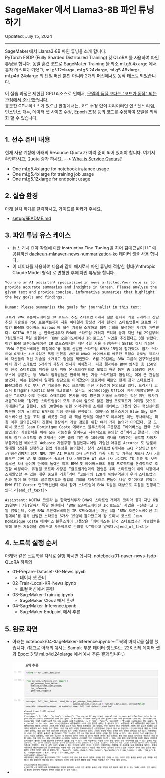 # SageMaker 에서 Llama3-8B 파인 튜닝하기

Updated: July 15, 2024

---

SageMaker 에서 Llama3-8B 파인 튜닝을 소개 합니다.<br>
PyTorch FSDP (Fully Sharded Distributed Training) 및 QLoRA 를 사용하여 파인 튜닝을 합니다. 동일 훈련 코드로 SageMaker Training 을 최소 ml.g5.4xlarge 에서 동작 테스트가 되었고, ml.g5.12xlarge, ml.g5.24xlarge, ml.g5.48xlarge, ml.p4d.24xlarge 의 단일 머신 뿐만 아니라 2개의 머신에서도 동작 테스트 되었습니다.
<br><br>
이 실습 과정은 제한된 GPU 리소스로 인해서, <u>모델의 품질 보다는 "코드가 동작" 되는 관점에서 준비 했습니다. </u><br>
충분한 GPU 리소스가 있으신 환경에서는, 코드 수정 없이 파라미터인 인스턴스 타입, 인스턴스 개수, 데이터 셋 사이즈 수정, Epoch 조정 등의 코드를 수정하여 모델을 최적화 할 수 있습니다. 
 
---

## 1. 선수 준비 내용
현재 사용 계정에 아래의 Resource Quota 가 미리 준비 되어 있어야 합니다. 여기서 확인하시고, Quota 증가 하세요. --> [What is Service Quotas?](https://docs.aws.amazon.com/servicequotas/latest/userguide/intro.html)
- One ml.g5.4xlarge for notebook instance usage
- One ml.g5.4xlarge for training job usage 
- One ml.g5.12xlarge for endpoint usage


## 2. 실습 환경
아래 설치 하기를 클릭하시고, 가이드를 따라가 주세요.
- [setup/README.md](setup/README.md)

## 3. 파인 튜닝 유스 케이스
- 뉴스 기사 요약 작업에 대한 Instruction Fine-Tuning 을 하며 김대근님이 HF 에 공유하신 [daekeun-ml/naver-news-summarization-ko](https://huggingface.co/datasets/daekeun-ml/naver-news-summarization-ko) 데이터 셋을 사용 합니다.
- 이 데이타를 사용하여 다음과 같이 에시로서 파인 튜닝에 적합한 형태(Anthropic Claude Model 형식) 로 변형한 후에 파인 튜닝을 합니다.
```
You are an AI assistant specialized in news articles.Your role is to provide accurate summaries and insights in Korean. Please analyze the given text and provide concise, informative summaries that highlight the key goals and findings.

Human: Please summarize the goals for journalist in this text:

코트라 BMW 오픈이노베이션 IR 로드쇼 추진 스타트업 6개사 선발…현지서 기술 소개하고 상담 추진 기술실증 PoC 프로젝트까지 지원 이데일리 함정선 기자 한국의 스타트업들이 글로벌 기업인 BMW와 에어버스 Airbus 에 혁신 기술을 소개하고 협력 기회를 모색하는 자리가 마련됐다. KOTRA 코트라 는 한국벤처투자 BMW와 스타트업 개러지 코리아 등과 지난 6월 29일부터 7월1일까지 독일 뮌헨에서 ‘BMW 오픈이노베이션 IR 로드쇼’ 사업을 추진했다고 3일 밝혔다. 이번 BMW 오픈이노베이션 IR 로드쇼에서는 지난 4월 서울 컨벤션센터 SETEC 에서 개최된 ‘BMW 오픈이노베이션 피칭데이’를 통해 선발한 스타트업 6개사 15명이 참가했다. 참가 스타트업 6개사는 4박 5일간 독일 뮌헨을 방문해 BMW와 에어버스를 비롯한 독일의 글로벌 제조사에 자신들의 혁신 기술을 소개하고 협업을 제안했다. 6월 29일에는 BMW 그룹의 연구혁신센터에서 참가 스타트업 6개사의 피칭과 전시가 이뤄졌다. 피칭 행사에는 BMW 임직원 총 150명이 한국 스타트업의 피칭을 보기 위해 온·오프라인으로 모였고 하루 동안 총 350명이 전시 부스에 방문하는 등 BMW의 임직원들은 한국의 혁신 기술 스타트업과 협업하는 데에 큰 관심을 보였다. 이는 현장에서 일대일 상담으로 이어졌으며 코트라에 따르면 현재 참가 스타트업과 BMW그룹의 사업 부서 간 기술실증 PoC 프로젝트 추진 가능성이 논의되고 있다. 드라가나 코스틱 Dragana Kostic BMW 테크놀로지 오피스 Technology Office 아시아태평양본부 총괄은 “코로나 이후 한국의 스타트업이 본사를 직접 방문해 기술을 소개하는 것은 이번 행사가 처음”이라며 “참가한 스타트업들이 모두 우수해 앞으로 많은 협업 프로젝트가 이뤄질 것으로 기대한다”고 말했다. 6월 30일에는 뮌헨 외곽지역에 소재한 에어버스 그룹의 연구 혁신센터를 방문해 참가 스타트업 6개사의 피칭 행사를 진행했다. 에어버스 블루스카이 Blue Sky 오픈이노베이션 전담 조직 를 비롯한 그룹 내 핵심 인력을 대상으로 이루어진 이번 행사에서는 피칭 이후 질의응답까지 진행해 현장에서 기술 검증을 위한 여러 가지 논의가 이어졌다. 장 도미닉 코스트 Jean Dominique Coste 에어버스 블루스카이 그룹장은 “에어버스는 한국 스타트업과의 기술협력을 위해 모든 가능성을 열어두고 지속적으로 논의할 것”이라고 말했다. 이외에도 참가 스타트업 중 2개사는 이번 출장 기간 중 100년의 역사를 자랑하는 글로벌 자동차 부품기업인 베바스토 Webasto 자율주행·정밀엔지니어링 기업인 아큐론 Accuron 도 방문해 일대일 상담을 진행하고 협업 가능성을 논의했다. 참가 스타트업 6개사는 △AI 가상인간 D사 △인공신경망처리장치 NPU 기반 AI 반도체 D사 △친환경 가죽 시트 및 가죽실 제조사 A사 △클라우드 기반 VR 및 메타버스 솔루션 I사 △개발자용 AI 비서 L사 △디지털 ID 인증 및 보안솔루션 S사 등이며 한국에 돌아온 이후 BMW 및 에어버스와의 협업 프로젝트를 본격적으로 추진할 예정이다. 유정열 코트라 사장은 “글로벌기업과의 협업은 우리 스타트업이 해외 시장에서 스케일업할 수 있는 매우 중요한 기회”라며 “코트라의 128개 해외무역관이 우리 스타트업의 손과 발이 돼 현지의 글로벌기업과 협업할 기회를 지속적으로 만들어 나갈 것”이라고 밝혔다. BMW FIZ Center 연구혁신센터 에서 참가 스타트업이 BMW 직원을 대상으로 피칭을 진행하고 있다.<|end_of_text|>

Assistant: KOTRA 코트라 는 한국벤처투자 BMW와 스타트업 개러지 코리아 등과 지난 6월 29일부터 7월1일까지 독일 뮌헨에서 ‘BMW 오픈이노베이션 IR 로드쇼’ 사업을 추진했다고 3일 밝혔는데, 이번 BMW 오픈이노베이션 IR 로드쇼에서는 지난 4월 ‘BMW 오픈이노베이션 피칭데이’를 통해 선발한 스타트업 6개사 15명이 참가했으며 장 도미닉 코스트 Jean Dominique Coste 에어버스 블루스카이 그룹장은 “에어버스는 한국 스타트업과의 기술협력을 위해 모든 가능성을 열어두고 지속적으로 논의할 것”이라고 말했다.<|end_of_text|>
```

## 4. 노트북 실행 순서
아래와 같은 노트북을 차례로 실행 하시면 됩니다. notebook/01-naver-news-fsdp-QLoRA 하위의
- 01-Prepare-Dataset-KR-News.ipynb  
    - 데이터 셋 준비
- 02-Train-Local-KR-News.ipynb
    - 로컬 머신에서 훈련 
- 03-SageMaker-Training.ipynb
    - SageMaker Cloud 에서 훈련
- 04-SageMaker-Inference.ipynb
    - SageMaker Endpoint 에서 추론

## 5. 완료 화면
- 아래는 notebook/04-SageMaker-Inference.ipynb 노트북의 마지막을 실행 했습니다. (참고로 아래의 예시는 Sample 부분 데이터 셋 보다는 22K 전체 데이터 셋과 Epoc: 3 및 ml.p4d.24xlarge 에서 예시 추론 결과 입니다.)
<br><br>
- ![inference_example.png](img/inference_example.png)
